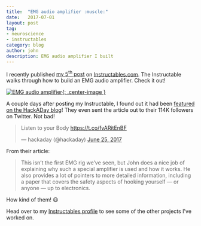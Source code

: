 ```yaml
---
title:  "EMG audio amplifier :muscle:"
date:   2017-07-01
layout: post
tag:
- neuroscience
- instructables
category: blog
author: john
description: EMG audio amplifier I built
---
```


I recently published [my 5<sup>th</sup> post](http://www.instructables.com/id/Build-a-Muscle-Audio-Amplifier-Electromyography/) on [Instructables.com](https://www.instructables.com/). The Instructable walks through how to build an EMG audio amplifier. Check it out!

[![EMG audio amplifier]({{site.url}}/assets/images/EMG_Cover-01.png){: .center-image }](http://www.instructables.com/id/Build-a-Muscle-Audio-Amplifier-Electromyography/)

A couple days after posting my Instructable, I found out it had been [featured on the HackADay blog](https://hackaday.com/2017/06/24/listen-to-your-body/)! They even sent the article out to their 114K followers on Twitter. Not bad!

<blockquote class="twitter-tweet tw-align-center" data-lang="en"><p lang="en" dir="ltr">Listen to your Body <a href="https://t.co/fvARitEnBF">https://t.co/fvARitEnBF</a></p>&mdash; hackaday (@hackaday) <a href="https://twitter.com/hackaday/status/878840280711081984">June 25, 2017</a></blockquote>
<script async src="//platform.twitter.com/widgets.js" charset="utf-8"></script>

From their article:
> This isn’t the first EMG rig we’ve seen, but John does a nice job of explaining why such a special amplifier is used and how it works. He also provides a lot of pointers to more detailed information, including a paper that covers the safety aspects of hooking yourself — or anyone — up to electronics.

How kind of them! :smiley:

Head over to my [Instructables profile](https://www.instructables.com/member/johnwmillr/) to see some of the other projects I've worked on.